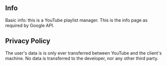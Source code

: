 ## Info

Basic info: this is a YouTube playlist manager. This is the info page as required by Google API.

## Privacy Policy

The user's data is is only ever transferred between YouTube and the client's machine. No data is transferred to the developer, nor any other third party.
